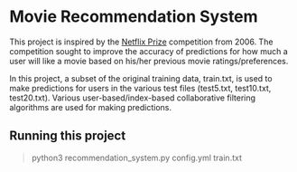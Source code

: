 Movie Recommendation System
=============================

This project is inspired by the [Netflix Prize](https://www.netflixprize.com/) competition from 2006. The competition sought to improve the accuracy of predictions for how much a user will like a movie based on his/her previous movie ratings/preferences.

In this project, a subset of the original training data, train.txt, is used to make predictions for users in the various test files (test5.txt, test10.txt, test20.txt). Various user-based/index-based collaborative filtering algorithms are used for making predictions.

Running this project
----------------------
> python3 recommendation_system.py config.yml train.txt <test file> <output file>
	